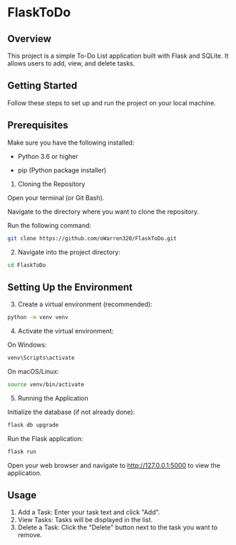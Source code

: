 # FlaskToDo

## Overview

This project is a simple To-Do List application built with Flask and SQLite. It allows users to add, view, and delete tasks.

## Getting Started

Follow these steps to set up and run the project on your local machine.

## Prerequisites

Make sure you have the following installed:

- Python 3.6 or higher

- pip (Python package installer)

1. Cloning the Repository

Open your terminal (or Git Bash).

Navigate to the directory where you want to clone the repository.

Run the following command:

 ```bash
git clone https://github.com/oWarren320/FlaskToDo.git
```

2. Navigate into the project directory:

 ```bash
cd FlaskToDo
```

## Setting Up the Environment

3. Create a virtual environment (recommended):

 ```bash
python -m venv venv
```
4. Activate the virtual environment:

On Windows:

 ```bash
venv\Scripts\activate
```
On macOS/Linux:
 ```bash
source venv/bin/activate
```


5. Running the Application

Initialize the database (if not already done):

 ```bash
flask db upgrade
```
Run the Flask application:

 ```bash
flask run
```
Open your web browser and navigate to http://127.0.0.1:5000 to view the application.

## Usage
1. Add a Task: Enter your task text and click "Add".
2. View Tasks: Tasks will be displayed in the list.
3. Delete a Task: Click the "Delete" button next to the task you want to remove.
